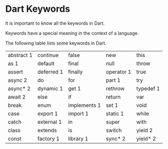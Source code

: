 # Dart Keywords

It is important to know all the keywords in Dart.

Keywords have a special meaning in the context of a language.

The following table lists some keywords in Dart.

|            |            |              |            |           |
|------------|------------|--------------|------------|-----------|
| abstract 1 | continue   | false        | new        | this      |
| as 1       | default    | final        | null       | throw     |
| assert     | deferred 1 | finally      | operator 1 | true      |
| async 2    | do         | for          | part 1     | try       |
| async* 2   | dynamic 1  | get 1        | rethrow    | typedef 1 |
| await 2    | else       | if           | return     | var       |
| break      | enum       | implements 1 | set 1      | void      |
| case       | export 1   | import 1     | static 1   | while     |
| catch      | external 1 | in           | super      | with      |
| class      | extends    | is           | switch     | yield 2   |
| const      | factory 1  | library 1    | sync* 2    | yield* 2  |



